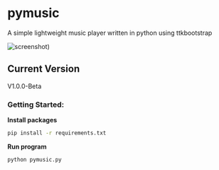 # pymusic
A simple lightweight music player written in python using ttkbootstrap

![screenshot](https://i.ibb.co/ct45vZ9/pymusic.png))

## Current Version 
V1.0.0-Beta


### Getting Started:

  **Install packages**
  ```sh
pip install -r requirements.txt
```
  **Run program**
   ```sh
   python pymusic.py
   ```
